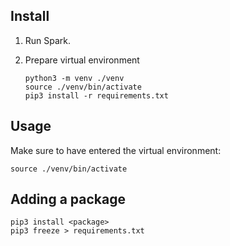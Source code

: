 ## Install

1. Run Spark.

2. Prepare virtual environment

    ```shell
    python3 -m venv ./venv
    source ./venv/bin/activate
    pip3 install -r requirements.txt
    ```

## Usage

Make sure to have entered the virtual environment:
```shell
source ./venv/bin/activate
```

## Adding a package 

```shell
pip3 install <package>
pip3 freeze > requirements.txt
```